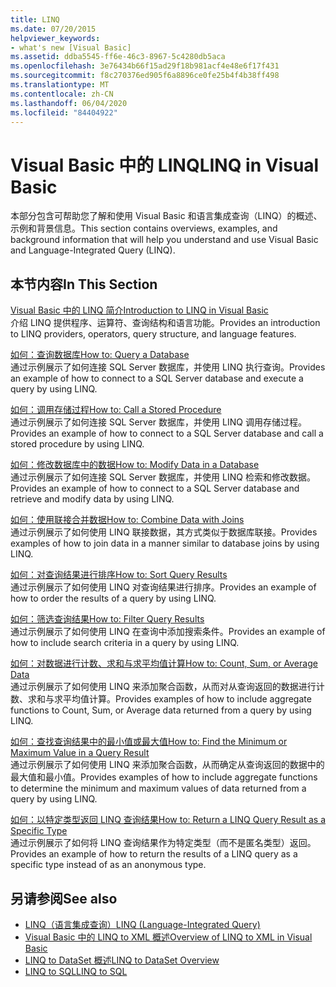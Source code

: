 ```yaml
---
title: LINQ
ms.date: 07/20/2015
helpviewer_keywords:
- what's new [Visual Basic]
ms.assetid: ddba5545-ff6e-46c3-8967-5c4280db5aca
ms.openlocfilehash: 3e76434b66f15ad29f18b981acf4e48e6f17f431
ms.sourcegitcommit: f8c270376ed905f6a8896ce0fe25b4f4b38ff498
ms.translationtype: MT
ms.contentlocale: zh-CN
ms.lasthandoff: 06/04/2020
ms.locfileid: "84404922"
---
```

# <a name="linq-in-visual-basic"></a><span data-ttu-id="feb82-102">Visual Basic 中的 LINQ</span><span class="sxs-lookup"><span data-stu-id="feb82-102">LINQ in Visual Basic</span></span>
<span data-ttu-id="feb82-103">本部分包含可帮助您了解和使用 Visual Basic 和语言集成查询（LINQ）的概述、示例和背景信息。</span><span class="sxs-lookup"><span data-stu-id="feb82-103">This section contains overviews, examples, and background information that will help you understand and use Visual Basic and Language-Integrated Query (LINQ).</span></span>  
  
## <a name="in-this-section"></a><span data-ttu-id="feb82-104">本节内容</span><span class="sxs-lookup"><span data-stu-id="feb82-104">In This Section</span></span>  
 [<span data-ttu-id="feb82-105">Visual Basic 中的 LINQ 简介</span><span class="sxs-lookup"><span data-stu-id="feb82-105">Introduction to LINQ in Visual Basic</span></span>](introduction-to-linq.md)  
 <span data-ttu-id="feb82-106">介绍 LINQ 提供程序、运算符、查询结构和语言功能。</span><span class="sxs-lookup"><span data-stu-id="feb82-106">Provides an introduction to LINQ providers, operators, query structure, and language features.</span></span>  
  
 [<span data-ttu-id="feb82-107">如何：查询数据库</span><span class="sxs-lookup"><span data-stu-id="feb82-107">How to: Query a Database</span></span>](how-to-query-a-database-by-using-linq.md)  
 <span data-ttu-id="feb82-108">通过示例展示了如何连接 SQL Server 数据库，并使用 LINQ 执行查询。</span><span class="sxs-lookup"><span data-stu-id="feb82-108">Provides an example of how to connect to a SQL Server database and execute a query by using LINQ.</span></span>  
  
 [<span data-ttu-id="feb82-109">如何：调用存储过程</span><span class="sxs-lookup"><span data-stu-id="feb82-109">How to: Call a Stored Procedure</span></span>](how-to-call-a-stored-procedure-by-using-linq.md)  
 <span data-ttu-id="feb82-110">通过示例展示了如何连接 SQL Server 数据库，并使用 LINQ 调用存储过程。</span><span class="sxs-lookup"><span data-stu-id="feb82-110">Provides an example of how to connect to a SQL Server database and call a stored procedure by using LINQ.</span></span>  
  
 [<span data-ttu-id="feb82-111">如何：修改数据库中的数据</span><span class="sxs-lookup"><span data-stu-id="feb82-111">How to: Modify Data in a Database</span></span>](how-to-modify-data-in-a-database-by-using-linq.md)  
 <span data-ttu-id="feb82-112">通过示例展示了如何连接 SQL Server 数据库，并使用 LINQ 检索和修改数据。</span><span class="sxs-lookup"><span data-stu-id="feb82-112">Provides an example of how to connect to a SQL Server database and retrieve and modify data by using LINQ.</span></span>  
  
 [<span data-ttu-id="feb82-113">如何：使用联接合并数据</span><span class="sxs-lookup"><span data-stu-id="feb82-113">How to: Combine Data with Joins</span></span>](how-to-combine-data-with-linq-by-using-joins.md)  
 <span data-ttu-id="feb82-114">通过示例展示了如何使用 LINQ 联接数据，其方式类似于数据库联接。</span><span class="sxs-lookup"><span data-stu-id="feb82-114">Provides examples of how to join data in a manner similar to database joins by using LINQ.</span></span>  
  
 [<span data-ttu-id="feb82-115">如何：对查询结果进行排序</span><span class="sxs-lookup"><span data-stu-id="feb82-115">How to: Sort Query Results</span></span>](how-to-sort-query-results-by-using-linq.md)  
 <span data-ttu-id="feb82-116">通过示例展示了如何使用 LINQ 对查询结果进行排序。</span><span class="sxs-lookup"><span data-stu-id="feb82-116">Provides an example of how to order the results of a query by using LINQ.</span></span>  
  
 [<span data-ttu-id="feb82-117">如何：筛选查询结果</span><span class="sxs-lookup"><span data-stu-id="feb82-117">How to: Filter Query Results</span></span>](how-to-filter-query-results-by-using-linq.md)  
 <span data-ttu-id="feb82-118">通过示例展示了如何使用 LINQ 在查询中添加搜索条件。</span><span class="sxs-lookup"><span data-stu-id="feb82-118">Provides an example of how to include search criteria in a query by using LINQ.</span></span>  
  
 [<span data-ttu-id="feb82-119">如何：对数据进行计数、求和与求平均值计算</span><span class="sxs-lookup"><span data-stu-id="feb82-119">How to: Count, Sum, or Average Data</span></span>](how-to-count-sum-or-average-data-by-using-linq.md)  
 <span data-ttu-id="feb82-120">通过示例展示了如何使用 LINQ 来添加聚合函数，从而对从查询返回的数据进行计数、求和与求平均值计算。</span><span class="sxs-lookup"><span data-stu-id="feb82-120">Provides examples of how to include aggregate functions to Count, Sum, or Average data returned from a query by using LINQ.</span></span>  
  
 [<span data-ttu-id="feb82-121">如何：查找查询结果中的最小值或最大值</span><span class="sxs-lookup"><span data-stu-id="feb82-121">How to: Find the Minimum or Maximum Value in a Query Result</span></span>](how-to-find-the-minimum-or-maximum-value-in-a-query-result.md)  
 <span data-ttu-id="feb82-122">通过示例展示了如何使用 LINQ 来添加聚合函数，从而确定从查询返回的数据中的最大值和最小值。</span><span class="sxs-lookup"><span data-stu-id="feb82-122">Provides examples of how to include aggregate functions to determine the minimum and maximum values of data returned from a query by using LINQ.</span></span>  
  
 [<span data-ttu-id="feb82-123">如何：以特定类型返回 LINQ 查询结果</span><span class="sxs-lookup"><span data-stu-id="feb82-123">How to: Return a LINQ Query Result as a Specific Type</span></span>](how-to-return-a-linq-query-result-as-a-specific-type.md)  
 <span data-ttu-id="feb82-124">通过示例展示了如何将 LINQ 查询结果作为特定类型（而不是匿名类型）返回。</span><span class="sxs-lookup"><span data-stu-id="feb82-124">Provides an example of how to return the results of a LINQ query as a specific type instead of as an anonymous type.</span></span>  
  
## <a name="see-also"></a><span data-ttu-id="feb82-125">另请参阅</span><span class="sxs-lookup"><span data-stu-id="feb82-125">See also</span></span>

- [<span data-ttu-id="feb82-126">LINQ（语言集成查询）</span><span class="sxs-lookup"><span data-stu-id="feb82-126">LINQ (Language-Integrated Query)</span></span>](../../concepts/linq/index.md)
- [<span data-ttu-id="feb82-127">Visual Basic 中的 LINQ to XML 概述</span><span class="sxs-lookup"><span data-stu-id="feb82-127">Overview of LINQ to XML in Visual Basic</span></span>](../xml/overview-of-linq-to-xml.md)
- [<span data-ttu-id="feb82-128">LINQ to DataSet 概述</span><span class="sxs-lookup"><span data-stu-id="feb82-128">LINQ to DataSet Overview</span></span>](../../../../framework/data/adonet/linq-to-dataset-overview.md)
- [<span data-ttu-id="feb82-129">LINQ to SQL</span><span class="sxs-lookup"><span data-stu-id="feb82-129">LINQ to SQL</span></span>](../../../../framework/data/adonet/sql/linq/index.md)
